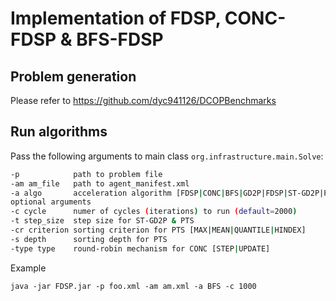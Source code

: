 # Implementation of FDSP, CONC-FDSP & BFS-FDSP
## Problem generation
Please refer to
https://github.com/dyc941126/DCOPBenchmarks

## Run algorithms
Pass the following arguments to main class ``org.infrastructure.main.Solve``:
```bash
-p            path to problem file
-am am_file   path to agent_manifest.xml
-a algo       acceleration algorithm [FDSP|CONC|BFS|GD2P|FDSP|ST-GD2P|PTS]
optional arguments
-c cycle      numer of cycles (iterations) to run (default=2000)
-t step_size  step size for ST-GD2P & PTS
-cr criterion sorting criterion for PTS [MAX|MEAN|QUANTILE|HINDEX]
-s depth      sorting depth for PTS
-type type    round-robin mechanism for CONC [STEP|UPDATE]   
```
Example
```
java -jar FDSP.jar -p foo.xml -am am.xml -a BFS -c 1000 
```